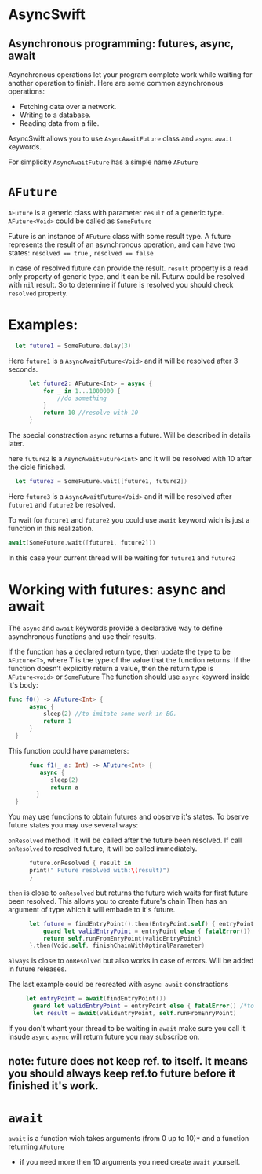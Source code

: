 # AsyncSwift
## Asynchronous programming: futures, async, await

Asynchronous operations let your program complete work while waiting for another operation to finish. Here are some common asynchronous operations:
  * Fetching data over a network.
  * Writing to a database.
  * Reading data from a file.
  
AsyncSwift allows you to use ```AsyncAwaitFuture``` class and ```async``` ```await``` keywords.

For simplicity ```AsyncAwaitFuture``` has a simple name ```AFuture```

# ```AFuture```

```AFuture``` is a generic class with parameter ```result``` of a generic type.
```AFuture<Void>``` could be called as ```SomeFuture```

Future is an instance of ```AFuture``` class with some result type.
A future represents the result of an asynchronous operation, and can have two states: ```resolved == true``` , ```resolved == false```

In case of resolved future can provide the result.
```result``` property is a read only property of generic type, and it can be nil.
Futurw could be resolved with ```nil``` result. 
So to determine if future is resolved you should check ```resolved``` property.

# Examples:
  ```swift
    let future1 = SomeFuture.delay(3)
  ```
  Here ```future1``` is a ```AsyncAwaitFuture<Void>``` and it will be resolved after 3 seconds.
  
  ```swift
  		let future2: AFuture<Int> = async {
			for _ in 1...1000000 {
				//do something
			}
			return 10 //resolve with 10
		}
  ```
  
  The special constraction ```async``` returns a future. Will be described in details later.
  
  here ```future2``` is a ```AsyncAwaitFuture<Int>``` and it will be resolved with 10 after the cicle finished.
  
  ```swift
    let future3 = SomeFuture.wait([future1, future2])
  ```
  
  Here ```future3``` is a ```AsyncAwaitFuture<Void>``` and it will be resolved after ```future1``` and ```future2``` be resolved.
  
  To wait for ```future1``` and ```future2``` you could use ```await``` keyword wich is just a function in this realization.
  
  ```swift
  await(SomeFuture.wait([future1, future2]))
  ```
  
  In this case your current thread will be waiting for ```future1``` and ```future2```
  
  
  # Working with futures: async and await
  
  The ```async``` and ```await``` keywords provide a declarative way to define asynchronous functions and use their results. 
  
  If the function has a declared return type, then update the type to be ```AFuture<T>```, where T is the type of the value that the function returns. If the function doesn’t explicitly return a value, then the return type is ```AFuture<void>``` or ```SomeFuture```
  The function should use ```async``` keyword inside it's body:
  
  ```swift
  func f0() -> AFuture<Int> {
		async {
			sleep(2) //to imitate some work in BG.
			return 1
		}
	}
  ```
  
  This function could have parameters:
  
  ```swift
    	func f1(_ a: Int) -> AFuture<Int> {
		   async {
			  sleep(2)
			  return a
		  }
	}
  ```
  
  You may use functions to obtain futures and observe it's states.
  To bserve future states you may use several ways:
  
  ```onResolved``` method. It will be called after the future been resolved.
  If call ```onResolved``` to resolved future, it will be called immediately.
  
  ```swift
  		future.onResolved { result in
        print(" Future resolved with:\(result)")
		}
  ```
  
  ```then``` is close to ```onResolved``` but returns the future wich waits for first future been resolved.
  This allows you to create future's chain
  Then has an argument of type which it will embade to it's future.
  
  ```swift
 		let future = findEntryPoint().then(EntryPoint.self) { entryPoint in
			guard let validEntryPoint = entryPoint else { fatalError()}
			return self.runFromEnryPoint(validEntryPoint)
		}.then(Void.self, finishChainWithOptinalParameter)
 ```
 ```always``` is close to ```onResolved``` but also works in case of errors. Will be added in future releases.
 
 The last example could be recreated with ```async await``` constractions
 
 ```swift
 	  let entryPoint = await(findEntryPoint())
		guard let validEntryPoint = entryPoint else { fatalError() /*to test exceptions*/}
		let result = await(validEntryPoint, self.runFromEnryPoint)
 ```
 
 If you don't whant your thread to be waiting in ```await``` make sure you call it insude ```async```
 ```async``` will return future you may subscribe on.
 
 
 ## note: future does not keep ref. to itself. It means you should always keep ref.to future before it finished it's work.
 
 
# ```await```

```await``` is a function wich takes arguments (from 0 up to 10)* and a function returning ```AFuture```

* if you need more then 10 arguments you need create ```await``` yourself.
  
